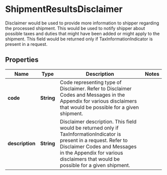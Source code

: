 

# ShipmentResultsDisclaimer

Disclaimer would be used to provide more information to shipper regarding the processed shipment. This would be used to notify shipper about possible taxes and duties that might have been added or might apply to the shipment.  This field would be returned only if TaxInformationIndicator is present in a request.

## Properties

| Name | Type | Description | Notes |
|------------ | ------------- | ------------- | -------------|
|**code** | **String** | Code representing type of Disclaimer.   Refer to Disclaimer Codes and Messages in the Appendix for various disclaimers that would be possible for a given shipment. |  |
|**description** | **String** | Disclaimer description.   This field would be returned only if TaxInformationIndicator is present in a request.  Refer to Disclaimer Codes and Messages in the Appendix for various disclaimers that would be possible for a given shipment. |  |



